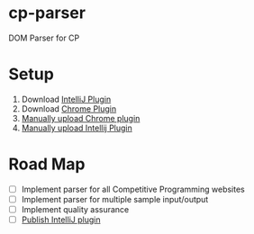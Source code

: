 # cp-parser
DOM Parser for CP


# Setup
1. Download [IntelliJ Plugin](https://github.com/tgvdinesh/cp-parser/releases/tag/1.0)
2. Download [Chrome Plugin](https://github.com/tgvdinesh/cp-toolbox-browser-extension)
3. [Manually upload Chrome plugin](https://developer.chrome.com/extensions/getstarted#manifest)
4. [Manually upload Intellij Plugin](https://www.jetbrains.com/help/idea/installing-a-plugin-from-disk.html)


# Road Map
- [ ] Implement parser for all Competitive Programming websites
- [ ] Implement parser for multiple sample input/output
- [ ] Implement quality assurance
- [ ] [Publish IntelliJ plugin](https://www.jetbrains.org/intellij/sdk/docs/basics/getting_started/publishing_plugin.html)